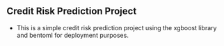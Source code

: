 ## Credit Risk Prediction Project 
* This is a simple credit risk prediction project using the xgboost library and bentoml for deployment purposes.


